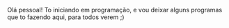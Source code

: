 Olá pessoal! To iniciando em programação, e vou deixar alguns programas que to fazendo aqui, para todos verem ;)
